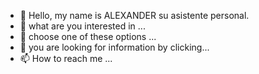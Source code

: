 - 👋 Hello, my name is ALEXANDER su asistente personal.
- 👀 what are you interested in ...
- 🌱 choose one of these options ...
- 💞️ you are looking for information by clicking...
- 📫 How to reach me ...

<!---
Botaprueva123/Alexandre is a ✨ special ✨ repository because its `README.md` (this file) appears on your GitHub profile.
You can click the Preview link to take a look at your changes.
--->
